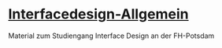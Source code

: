 [Interfacedesign-Allgemein](http://fh-potsdam.github.io/Interfacedesign-Allgemein/App/)
=========================

Material zum Studiengang Interface Design an der FH-Potsdam
